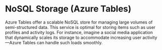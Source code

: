 # NoSQL Storage (Azure Tables)

Azure Tables offer a scalable NoSQL store for managing large volumes of semi-structured data. This service is optimal for storing items such as user profiles and activity logs. For instance, imagine a social media application that dynamically scales its storage to accommodate increasing user activity—Azure Tables can handle such loads smoothly.
